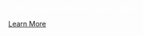 <p style="color: white !important; font-family: Arial, Helvetica, sans-serif !important; margin: 0 0 10px 0; padding: 0 !important; font-weight:500 !important; font-style: normal !important;" class="headline-text">TOMORROW'S HYBRID CLOUD TODAY</p>

[Learn More]({{#makeLink}}./landing.html?product_path=./products/kloudust.md&menu_path=.menus/en{{/makeLink}})